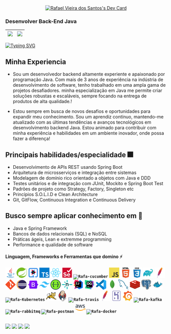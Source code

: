 <!-- ## Rafael Vieira -->
<div style="display: flex; justify-content: center;">
    <a href="https://app.daily.dev/rafaelvs">
        <img src="https://api.daily.dev/devcards/v2/cl2Pnr0VcHx7767hHJODL.png?r=3jt&type=wide" width="652" alt="Rafael Vieira dos Santos's Dev Card"/>
    </a>
</div>

### Desenvolver Back-End Java

<div style="display: inline">
  <a href="https://github.com/rafaelrok">
<!--     <p align="left"> <a href="https://github.com/ryo-ma/github-profile-trophy"><img src="https://github-profile-trophy.vercel.app/?username=rafaelrok" alt="rafaelrok" /></a> </p> -->
<!--     <img height="180em" src="https://github-readme-stats.vercel.app/api?username=rafaelrok&show_icons=true&theme=nord_dark"/> -->
<!--     <img height="180em" src="https://github-readme-stats.vercel.app/api/top-langs/?username=rafaelrok&layout=compact&langs_count=7&theme=nord_dark"/> -->

| ![](http://github-profile-summary-cards.vercel.app/api/cards/profile-details?username=rafaelrok&theme=nord_dark) | ![](https://github-readme-streak-stats.herokuapp.com/?user=rafaelrok&hide_border=true&date_format=M%20j%5B%2C%20Y%5D&background=2D3742&stroke=2D3742&ring=6bbbca&fire=6bbbca&currStreakNum=fff&sideNums=6bbbca&currStreakLabel=6bbbca&sideLabels=fff&dates=fff) |
|:----------------------------------------------------------------------------------------------------------------:|:---------------------------------------------------------------------------------------------------------------------------------------------------------------------------------------------------------------------------------------------------------------:|
</div>

 [![Typing SVG](https://readme-typing-svg.herokuapp.com?color=009208&size=33&center=true&vCenter=true&width=840&height=80&lines=Staying+focused+and+dedication;is+the+vision+for+a+bright+future)](https://git.io/typing-svg)

##

<div style="display: inline_block">
<h2>Minha Experiencia</h2>

* Sou um desenvolvedor backend altamente experiente e apaixonado por programação Java. Com mais de 3 anos de experiência na indústria de desenvolvimento de software, tenho trabalhado em uma ampla gama de projetos desafiadores. minha especialização em Java me permite criar soluções robustas e escaláveis, sempre focando na entrega de produtos de alta qualidade.!

* Estou sempre em busca de novos desafios e oportunidades para expandir meu conhecimento. Sou um aprendiz contínuo, mantendo-me atualizado com as últimas tendências e avanços tecnológicos em desenvolvimento backend Java. Estou animado para contribuir com minha experiência e habilidades em um ambiente inovador, onde possa fazer a diferença!

## Principais habilidades/especialidade :fireworks:

* Desenvolvimento de APIs REST usando Spring Boot
* Arquitetura de microsserviços e integração entre sistemas
* Modelagem de domínio rico orientado a objetos com Java e DDD
* Testes unitários e de integração com JUnit, Mockito e Spring Boot Test
* Padrões de projeto como Strategy, Factory, Singleton etc
* Princípios S.O.L.I.D e Clean Architecture
* Git, GitFlow, Continuous Integration e Continuous Delivery

## Busco sempre aplicar conhecimento em 💬

* Java e Spring Framework
* Bancos de dados relacionais (SQL) e NoSQL
* Práticas ágeis, Lean e extremme programming
* Performance e qualidade de software

<h4>Linguagem, Frameworks e Ferramentas que domino ⚡<h4>
  <code><img alt="Rafa-Java" height="32" src="https://raw.githubusercontent.com/devicons/devicon/master/icons/java/java-original.svg"></code>
  <code><img alt="Rafa-Spring" height="32" src="https://raw.githubusercontent.com/devicons/devicon/master/icons/spring/spring-original.svg"></code>
  <code><img alt="Rafa-Quarkus" height="32" src="https://raw.githubusercontent.com/devicons/devicon/master/icons/quarkus/quarkus-original.svg"></code>
  <code><img alt="Rafa-Typescript" height="32" src="https://raw.githubusercontent.com/devicons/devicon/master/icons/typescript/typescript-original.svg"></code>
  <code><img alt="Rafa-React" height="32" src="https://raw.githubusercontent.com/devicons/devicon/master/icons/react/react-original.svg"></code>
  <code><img alt="Rafa-Selenium" height="32" src="https://raw.githubusercontent.com/devicons/devicon/master/icons/selenium/selenium-original.svg"></code>
  <code><img alt="Rafa-cucumber" height="32" src="https://cdn.jsdelivr.net/gh/devicons/devicon/icons/cucumber/cucumber-plain.svg"></code>
  <code><img height="32" src="https://raw.githubusercontent.com/github/explore/80688e429a7d4ef2fca1e82350fe8e3517d3494d/topics/javascript/javascript.png" alt="Javascript"/></code>
  <code><img height="32" src="https://raw.githubusercontent.com/github/explore/80688e429a7d4ef2fca1e82350fe8e3517d3494d/topics/html/html.png" alt="HTML5"/></code>
  <code><img height="32" src="https://raw.githubusercontent.com/github/explore/80688e429a7d4ef2fca1e82350fe8e3517d3494d/topics/css/css.png" alt="CSS"/></code>
  <code><img height="32" src="https://raw.githubusercontent.com/github/explore/80688e429a7d4ef2fca1e82350fe8e3517d3494d/topics/gradle/gradle.png" alt="Gradle"/></code>
  <code><img height="32" src="https://raw.githubusercontent.com/github/explore/80688e429a7d4ef2fca1e82350fe8e3517d3494d/topics/maven/maven.png" alt="Maven"/></code>
  <code><img alt="Rafa-Git" height="32" src="https://raw.githubusercontent.com/devicons/devicon/master/icons/git/git-original.svg"></code>
  <code><img alt="Rafa-intelij" height="32" src="https://raw.githubusercontent.com/devicons/devicon/master/icons/eclipse/eclipse-original.svg"></code>
  <code><img alt="Rafa-intelij" height="32" src="https://raw.githubusercontent.com/devicons/devicon/master/icons/bootstrap/bootstrap-original.svg"></code>
  <code><img alt="Rafa-intelij" height="32" src="https://raw.githubusercontent.com/devicons/devicon/master/icons/tailwindcss/tailwindcss-original.svg"></code>
  <code><img alt="Rafa-intelij" height="32" src="https://raw.githubusercontent.com/devicons/devicon/master/icons/swagger/swagger-original.svg"></code>
  <code><img alt="Rafa-intelij" height="32" src="https://raw.githubusercontent.com/devicons/devicon/master/icons/netlify/netlify-original.svg"></code>
  <code><img alt="Rafa-intelij" height="32" src="https://raw.githubusercontent.com/devicons/devicon/master/icons/intellij/intellij-original.svg"></code>
  <code><img alt="Rafa-intelij" height="32" src="https://raw.githubusercontent.com/devicons/devicon/master/icons/datagrip/datagrip-original.svg"></code>
  <code><img alt="Rafa-intelij" height="32" src="https://raw.githubusercontent.com/devicons/devicon/master/icons/vscode/vscode-original.svg"></code>
  <code><img alt="Rafa-Mongodb" height="32" src="https://raw.githubusercontent.com/devicons/devicon/master/icons/mongodb/mongodb-original.svg"></code>
  <code><img alt="Rafa-mysql" height="32" src="https://raw.githubusercontent.com/devicons/devicon/master/icons/mysql/mysql-original.svg"></code>
  <code><img alt="Rafa-redis" height="32" src="https://raw.githubusercontent.com/devicons/devicon/master/icons/redis/redis-original.svg"></code>
  <code><img alt="Rafa-PostgreSql" height="32" src="https://raw.githubusercontent.com/devicons/devicon/master/icons/postgresql/postgresql-original.svg"></code>  
  <code><img alt="Rafa-Docker" height="32" src="https://raw.githubusercontent.com/devicons/devicon/master/icons/docker/docker-original.svg"></code>
  <code><img alt="Rafa-Kubernetes" height="32" src="https://cdn.jsdelivr.net/gh/devicons/devicon/icons/kubernetes/kubernetes-plain.svg"></code>
  <code><img alt="Rafa-tomcat" height="32" src="https://raw.githubusercontent.com/devicons/devicon/master/icons/tomcat/tomcat-original.svg"></code>
  <code><img alt="Rafa-jenkins" height="32" src="https://raw.githubusercontent.com/devicons/devicon/master/icons/jenkins/jenkins-original.svg"></code>
  <code><img alt="Rafa-travis" height="32" src="https://cdn.jsdelivr.net/gh/devicons/devicon/icons/travis/travis-plain.svg"/></code>
  <code><img alt="Rafa-apache" height="32" src="https://raw.githubusercontent.com/devicons/devicon/master/icons/apache/apache-original.svg"></code>
  <code><img alt="Rafa-Heroku" height="32" src="https://raw.githubusercontent.com/devicons/devicon/master/icons/heroku/heroku-original.svg"></code>
  <code><img alt="Rafa-grafana" height="32" src="https://raw.githubusercontent.com/devicons/devicon/master/icons/grafana/grafana-original.svg"></code>
  <code><img alt="Rafa-kafka" height="32" src="https://www.vectorlogo.zone/logos/apache_kafka/apache_kafka-icon.svg"></code>
  <code><img alt="Rafa-rabbitmq" height="32" src="https://www.vectorlogo.zone/logos/rabbitmq/rabbitmq-icon.svg"></code>
  <code><img alt="Rafa-postman" height="32" src="https://www.vectorlogo.zone/logos/getpostman/getpostman-icon.svg"></code>
  <code><img alt="Rafa-aws" height="32" src="https://raw.githubusercontent.com/devicons/devicon/master/icons/amazonwebservices/amazonwebservices-original-wordmark.svg"></code>
  <code><img alt="Rafa-docker" height="32" src="https://www.vectorlogo.zone/logos/docker/docker-icon.svg"></code>
</div>

##
  <a href="https://www.instagram.com/raaffa_vieira/" target="_blank"><img src="https://img.shields.io/badge/-Instagram-%23E4405F?style=for-the-badge&logo=instagram&logoColor=white" target="_blank"></a>
  <a href="https://discord.com/channels/@me" target="_blank"><img src="https://img.shields.io/badge/Discord-7289DA?style=for-the-badge&logo=discord&logoColor=white" target="_blank"></a> 
  <a href = "mailto:rafaelrok25@gmail.com"><img src="https://img.shields.io/badge/-Gmail-%23333?style=for-the-badge&logo=gmail&logoColor=white" target="_blank"></a>
  <a href="https://www.linkedin.com/in/rafael-vieira-dos-santos-7a1842201/" target="_blank"><img src="https://img.shields.io/badge/-LinkedIn-%230077B5?style=for-the-badge&logo=linkedin&logoColor=white" target="_blank"></a> 
</div>

